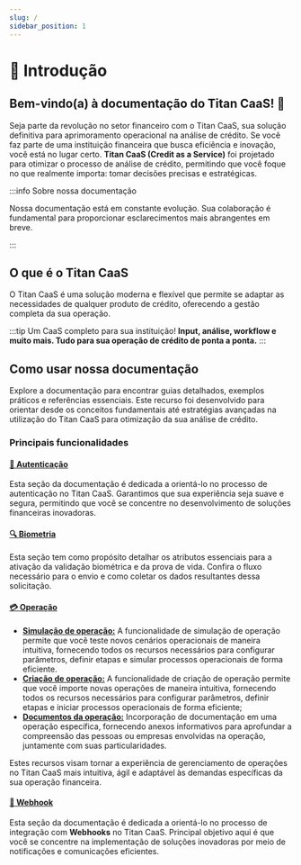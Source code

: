 ```yaml
---
slug: /
sidebar_position: 1
---
```


# 📃 Introdução

## Bem-vindo(a) à documentação do Titan CaaS! 🦉

Seja parte da revolução no setor financeiro com o Titan CaaS, sua solução definitiva para aprimoramento operacional na análise de crédito. Se você faz parte de uma instituição financeira que busca eficiência e inovação, você está no lugar certo. **Titan CaaS (Credit as a Service)** foi projetado para otimizar o processo de análise de crédito, permitindo que você foque no que realmente importa: tomar decisões precisas e estratégicas.

:::info Sobre nossa documentação

Nossa documentação está em constante evolução. Sua colaboração é fundamental para proporcionar esclarecimentos mais abrangentes em breve.

:::

## O que é o Titan CaaS

O Titan CaaS é uma solução moderna e flexível que permite se adaptar as necessidades de qualquer produto de crédito, oferecendo a gestão completa da sua operação.

:::tip Um CaaS completo para sua instituição!
**Input, análise, workflow e muito mais. Tudo para sua operação de crédito de ponta a ponta.**
:::

## Como usar nossa documentação

Explore a documentação para encontrar guias detalhados, exemplos práticos e referências essenciais. Este recurso foi desenvolvido para orientar desde os conceitos fundamentais até estratégias avançadas na utilização do Titan CaaS para otimização da sua análise de crédito.

### Principais funcionalidades

#### [🔐 Autenticação](/docs/autenticacao.md)

Esta seção da documentação é dedicada a orientá-lo no processo de autenticação no Titan CaaS. Garantimos que sua experiência seja suave e segura, permitindo que você se concentre no desenvolvimento de soluções financeiras inovadoras.

#### [🔍 Biometria](/docs/biometria.md)

Esta seção tem como propósito detalhar os atributos essenciais para a ativação da validação biométrica e da prova de vida. Confira o fluxo necessário para o envio e como coletar os dados resultantes dessa solicitação.

#### [💳 Operação](/operacao/)

- [**Simulação de operação:**](/docs/operacao/simulacao.md) A funcionalidade de simulação de operação permite que você teste novos cenários operacionais de maneira intuitiva, fornecendo todos os recursos necessários para configurar parâmetros, definir etapas e simular processos operacionais de forma eficiente.
- [**Criação de operação:**](/docs/operacao/criacao.md) A funcionalidade de criação de operação permite que você importe novas operações de maneira intuitiva, fornecendo todos os recursos necessários para configurar parâmetros, definir etapas e iniciar processos operacionais de forma eficiente;
- [**Documentos da operação:**](/docs/operacao/documentos.md) Incorporação de documentação em uma operação específica, fornecendo anexos informativos para aprofundar a compreensão das pessoas ou empresas envolvidas na operação, juntamente com suas particularidades.

Estes recursos visam tornar a experiência de gerenciamento de operações no Titan CaaS mais intuitiva, ágil e adaptável às demandas específicas da sua operação financeira.

#### [📢 Webhook](/docs/webhook.md)

Esta seção da documentação é dedicada a orientá-lo no processo de integração com **Webhooks** no Titan CaaS. Principal objetivo aqui é que você se concentre na implementação de soluções inovadoras por meio de notificações e comunicações eficientes.